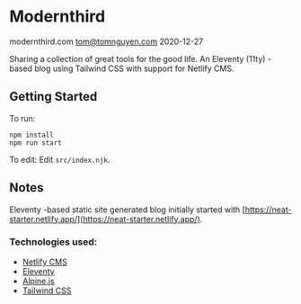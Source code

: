 # Modernthird
modernthird.com
tom@tomnguyen.com
2020-12-27

Sharing a collection of great tools for the good life.
An Eleventy (11ty) -based blog using Tailwind CSS with support for Netlify CMS.

## Getting Started

To run:
```
npm install
npm run start
```

To edit:
Edit `src/index.njk`.

## Notes

Eleventy -based static site generated blog initially started with [https://neat-starter.netlify.app/](https://neat-starter.netlify.app/). 

### Technologies used:

- [Netlify CMS](https://www.netlifycms.org/)
- [Eleventy](https://www.11ty.dev/)
- [Alpine.js](https://github.com/alpinejs/alpine)
- [Tailwind CSS](https://tailwindcss.com/)